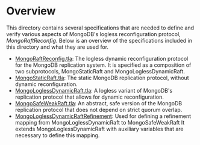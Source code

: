 # Overview

This directory contains several specifications that are needed to define and verify various aspects of MongoDB's logless reconfiguration protocol, *MongoRaftReconfig*. Below is an overview of the specifications included in this directory and what they are used for.

- [MongoRaftReconfig.tla](MongoRaftReconfig.tla): The logless dynamic reconfiguration protocol for the MongoDB replication system. It is specified as a composition of two subprotocols, MongoStaticRaft and MongoLoglessDynamicRaft.
- [MongoStaticRaft.tla](MongoStaticRaft.tla): The static MongoDB replication protocol, without dynamic reconfiguration.
- [MongoLoglessDynamicRaft.tla](MongoLoglessDynamicRaft.tla): A logless variant of MongoDB's replication protocol that allows for dynamic reconfiguration.
- [MongoSafeWeakRaft.tla](MongoSafeWeakRaft.tla): An abstract, safe version of the MongoDB replication protocol that does not depend on strict quorum overlap.
- [MongoLoglessDynamicRaftRefinement](MongoLoglessDynamicRaftRefinement.tla): Used for defining a refinement mapping from MongoLoglessDynamicRaft to MongoSafeWeakRaft It extends MongoLoglessDynamicRaft with auxiliary variables that are necessary to define this mapping.
